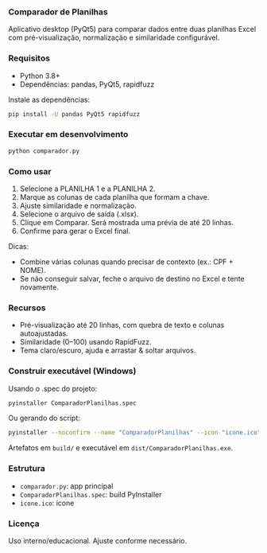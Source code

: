 ### Comparador de Planilhas

Aplicativo desktop (PyQt5) para comparar dados entre duas planilhas Excel com pré-visualização, normalização e similaridade configurável.

### Requisitos
- Python 3.8+
- Dependências: pandas, PyQt5, rapidfuzz

Instale as dependências:
```bash
pip install -U pandas PyQt5 rapidfuzz
```

### Executar em desenvolvimento
```bash
python comparador.py
```

### Como usar
1. Selecione a PLANILHA 1 e a PLANILHA 2.
2. Marque as colunas de cada planilha que formam a chave.
3. Ajuste similaridade e normalização.
4. Selecione o arquivo de saída (.xlsx).
5. Clique em Comparar. Será mostrada uma prévia de até 20 linhas.
6. Confirme para gerar o Excel final.

Dicas:
- Combine várias colunas quando precisar de contexto (ex.: CPF + NOME).
- Se não conseguir salvar, feche o arquivo de destino no Excel e tente novamente.

### Recursos
- Pré-visualização até 20 linhas, com quebra de texto e colunas autoajustadas.
- Similaridade (0–100) usando RapidFuzz.
- Tema claro/escuro, ajuda e arrastar & soltar arquivos.

### Construir executável (Windows)
Usando o .spec do projeto:
```bash
pyinstaller ComparadorPlanilhas.spec
```

Ou gerando do script:
```bash
pyinstaller --noconfirm --name "ComparadorPlanilhas" --icon "icone.ico" --windowed comparador.py
```

Artefatos em `build/` e executável em `dist/ComparadorPlanilhas.exe`.

### Estrutura
- `comparador.py`: app principal
- `ComparadorPlanilhas.spec`: build PyInstaller
- `icone.ico`: ícone

### Licença
Uso interno/educacional. Ajuste conforme necessário.


